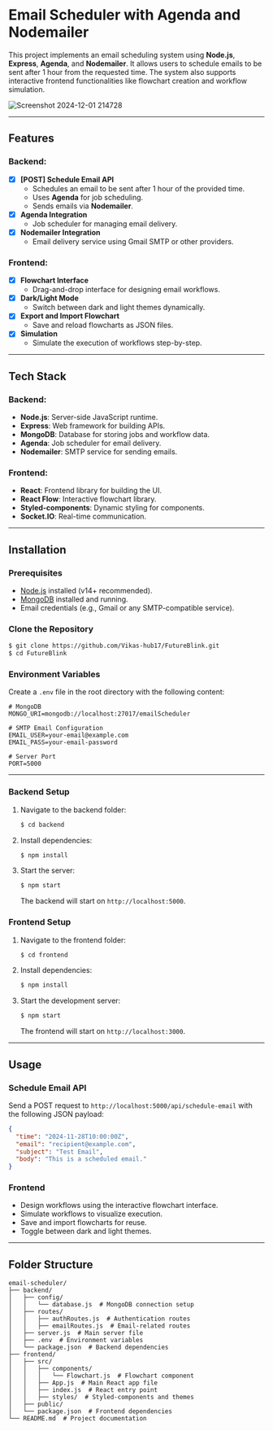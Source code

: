 # Email Scheduler with Agenda and Nodemailer

This project implements an email scheduling system using **Node.js**, **Express**, **Agenda**, and **Nodemailer**. It allows users to schedule emails to be sent after 1 hour from the requested time. The system also supports interactive frontend functionalities like flowchart creation and workflow simulation.

![Screenshot 2024-12-01 214728](https://github.com/user-attachments/assets/78069c5a-fb20-44d5-b129-03641df7129e)

---

## **Features**

### Backend:
- [x] **[POST] Schedule Email API**
  - Schedules an email to be sent after 1 hour of the provided time.
  - Uses **Agenda** for job scheduling.
  - Sends emails via **Nodemailer**.
- [x] **Agenda Integration**
  - Job scheduler for managing email delivery.
- [x] **Nodemailer Integration**
  - Email delivery service using Gmail SMTP or other providers.

### Frontend:
- [x] **Flowchart Interface**
  - Drag-and-drop interface for designing email workflows.
- [x] **Dark/Light Mode**
  - Switch between dark and light themes dynamically.
- [x] **Export and Import Flowchart**
  - Save and reload flowcharts as JSON files.
- [x] **Simulation**
  - Simulate the execution of workflows step-by-step.

---

## **Tech Stack**

### Backend:
- **Node.js**: Server-side JavaScript runtime.
- **Express**: Web framework for building APIs.
- **MongoDB**: Database for storing jobs and workflow data.
- **Agenda**: Job scheduler for email delivery.
- **Nodemailer**: SMTP service for sending emails.

### Frontend:
- **React**: Frontend library for building the UI.
- **React Flow**: Interactive flowchart library.
- **Styled-components**: Dynamic styling for components.
- **Socket.IO**: Real-time communication.

---

## **Installation**

### Prerequisites
- [Node.js](https://nodejs.org/) installed (v14+ recommended).
- [MongoDB](https://www.mongodb.com/) installed and running.
- Email credentials (e.g., Gmail or any SMTP-compatible service).

### Clone the Repository
```bash
$ git clone https://github.com/Vikas-hub17/FutureBlink.git
$ cd FutureBlink
```

### Environment Variables
Create a `.env` file in the root directory with the following content:
```env
# MongoDB
MONGO_URI=mongodb://localhost:27017/emailScheduler

# SMTP Email Configuration
EMAIL_USER=your-email@example.com
EMAIL_PASS=your-email-password

# Server Port
PORT=5000
```

---

### Backend Setup
1. Navigate to the backend folder:
   ```bash
   $ cd backend
   ```
2. Install dependencies:
   ```bash
   $ npm install
   ```
3. Start the server:
   ```bash
   $ npm start
   ```
   The backend will start on `http://localhost:5000`.

### Frontend Setup
1. Navigate to the frontend folder:
   ```bash
   $ cd frontend
   ```
2. Install dependencies:
   ```bash
   $ npm install
   ```
3. Start the development server:
   ```bash
   $ npm start
   ```
   The frontend will start on `http://localhost:3000`.

---

## **Usage**

### **Schedule Email API**
Send a POST request to `http://localhost:5000/api/schedule-email` with the following JSON payload:
```json
{
  "time": "2024-11-28T10:00:00Z",
  "email": "recipient@example.com",
  "subject": "Test Email",
  "body": "This is a scheduled email."
}
```

### **Frontend**
- Design workflows using the interactive flowchart interface.
- Simulate workflows to visualize execution.
- Save and import flowcharts for reuse.
- Toggle between dark and light themes.

---

## **Folder Structure**
```
email-scheduler/
├── backend/
│   ├── config/
│   │   └── database.js  # MongoDB connection setup
│   ├── routes/
│   │   ├── authRoutes.js  # Authentication routes
│   │   ├── emailRoutes.js  # Email-related routes
│   ├── server.js  # Main server file
│   ├── .env  # Environment variables
│   └── package.json  # Backend dependencies
├── frontend/
│   ├── src/
│   │   ├── components/
│   │   │   └── Flowchart.js  # Flowchart component
│   │   ├── App.js  # Main React app file
│   │   ├── index.js  # React entry point
│   │   ├── styles/  # Styled-components and themes
│   ├── public/
│   └── package.json  # Frontend dependencies
└── README.md  # Project documentation
```




